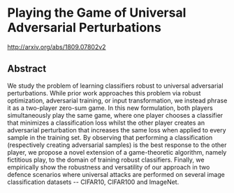 # Playing the Game of Universal Adversarial Perturbations
http://arxiv.org/abs/1809.07802v2
## Abstract
We study the problem of learning classifiers robust to universal adversarial perturbations. While prior work approaches this problem via robust optimization, adversarial training, or input transformation, we instead phrase it as a two-player zero-sum game. In this new formulation, both players simultaneously play the same game, where one player chooses a classifier that minimizes a classification loss whilst the other player creates an adversarial perturbation that increases the same loss when applied to every sample in the training set. By observing that performing a classification (respectively creating adversarial samples) is the best response to the other player, we propose a novel extension of a game-theoretic algorithm, namely fictitious play, to the domain of training robust classifiers. Finally, we empirically show the robustness and versatility of our approach in two defence scenarios where universal attacks are performed on several image classification datasets -- CIFAR10, CIFAR100 and ImageNet.